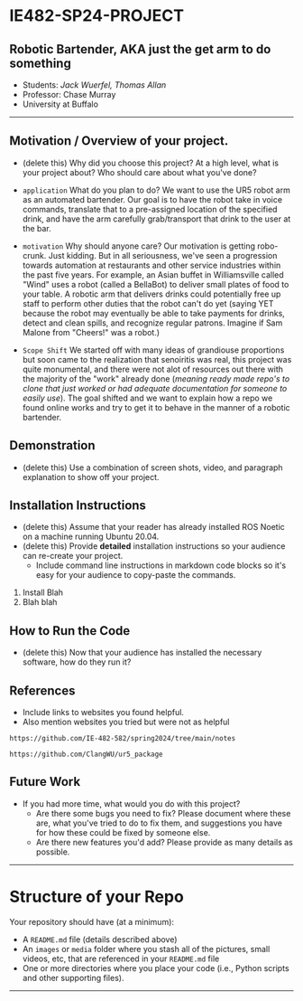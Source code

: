 # IE482-SP24-PROJECT
## Robotic Bartender, AKA just the get arm to do something
- Students: *Jack Wuerfel, Thomas Allan*
- Professor: Chase Murray
- University at Buffalo

---

## Motivation / Overview of your project.
- (delete this) Why did you choose this project?   At a high level, what is your project about? Who should care about what you've done?

  
- `application` What do you plan to do?  We want to use the UR5 robot arm as an automated bartender. Our goal is to have the robot take in voice commands, translate that to a pre-assigned location of the specified drink, and have the arm carefully grab/transport that drink to the user at the bar.

- `motivation` Why should anyone care?  Our motivation is getting robo-crunk. Just kidding. But in all seriousness, we've seen a progression towards automation at restaurants and other service industries within the past five years. For example, an Asian buffet in Williamsville called "Wind" uses a robot (called a BellaBot) to deliver small plates of food to your table. A robotic arm that delivers drinks could potentially free up staff to perform other duties that the robot can't do yet (saying YET because the robot may eventually be able to take payments for drinks, detect and clean spills, and recognize regular patrons. Imagine if Sam Malone from "Cheers!" was a robot.)

- `Scope Shift` We started off with many ideas of grandiouse proportions but soon came to the realization that senoiritis was real, this project was quite monumental, and there were not alot of resources out there with the majority of the "work" already done (*meaning ready made repo's to clone that just worked or had adequate documentation for someone to easily use*). The goal shifted and we want to explain how a repo we found online works and try to get it to behave in the manner of a robotic bartender.

  
## Demonstration
- (delete this) Use a combination of screen shots, video, and paragraph explanation to show off your project.
   
## Installation Instructions
- (delete this) Assume that your reader has already installed ROS Noetic on a machine running Ubuntu 20.04.
- (delete this) Provide **detailed** installation instructions so your audience can re-create your project.
    - Include command line instructions in markdown code blocks so it's easy for your audience to copy-paste the commands.
 
1. Install Blah
2. Blah blah

## How to Run the Code
- (delete this) Now that your audience has installed the necessary software, how do they run it?

## References
- Include links to websites you found helpful.
- Also mention websites you tried but were not as helpful
```
https://github.com/IE-482-582/spring2024/tree/main/notes
```
```
https://github.com/ClangWU/ur5_package
```
## Future Work
- If you had more time, what would you do with this project?
    - Are there some bugs you need to fix?  Please document where these are, what you've tried to do to fix them, and suggestions you have for how these could be fixed by someone else.
    - Are there new features you'd add?  Please provide as many details as possible.

---
# Structure of your Repo
Your repository should have (at a minimum):
- A `README.md` file (details described above)
- An `images` or `media` folder where you stash all of the pictures, small videos, etc, that are referenced in your `README.md` file
- One or more directories where you place your code (i.e., Python scripts and other supporting files).

--- 


